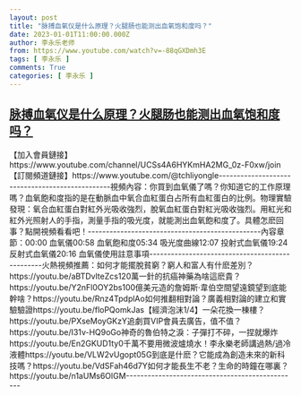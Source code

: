```yaml
---
layout: post
title: "脉搏血氧仪是什么原理？火腿肠也能测出血氧饱和度吗？"
date: 2023-01-01T11:00:00.000Z
author: 李永乐老师
from: https://www.youtube.com/watch?v=-88qGXDmh3E
tags: [ 李永乐 ]
comments: True
categories: [ 李永乐 ]
---
```

<!--1672570800000-->
[脉搏血氧仪是什么原理？火腿肠也能测出血氧饱和度吗？](https://www.youtube.com/watch?v=-88qGXDmh3E)
------

<div>
【加入會員鏈接】https://www.youtube.com/channel/UCSs4A6HYKmHA2MG_0z-F0xw/join【訂閱頻道鏈接】https://www.youtube.com/@tchliyongle------------------------------------------------視頻內容：你買到血氧儀了嗎？你知道它的工作原理嗎？血氧飽和度指的是在動脈血中氧合血紅蛋白占所有血紅蛋白的比例。物理實驗發現：氧合血紅蛋白對紅外光吸收強烈，脫氧血紅蛋白對紅光吸收強烈。用紅光和紅外光照射人的手指，測量手指的吸光度，就能測出血氧飽和度了。具體怎麽回事？點開視頻看看吧！------------------------------------------------內容章節：00:00 血氧儀00:58 血氧飽和度05:34 吸光度曲線12:07 投射式血氧儀19:24 反射式血氧儀20:16 血氧儀使用註意事項------------------------------------------------火熱視頻推薦：如何才能擺脫貧窮？窮人和富人有什麽差別？https://youtu.be/aBTDvlteZcs120萬一針的抗癌神藥為啥這麽貴？https://youtu.be/Y2nFl0OY2bs100億美元造的詹姆斯·韋伯空間望遠鏡望到底能幹啥？https://youtu.be/Rnz4TpdplAo如何推翻相對論？廣義相對論的建立和實驗驗證https://youtu.be/floPQomkJas【經濟泡沫1/4】一朵花換一棟樓？https://youtu.be/PXseMoyGKzY追劇買VIP會員去廣告，值不值？https://youtu.be/I31v-HQ9oGo神奇的魯伯特之淚：子彈打不碎，一捏就爆炸https://youtu.be/En2GKUD1ty0千萬不要用微波爐燒水！李永樂老師講過熱/過冷液體https://youtu.be/VLW2vUgopt05G到底是什麽？它能成為創造未來的新科技嗎？https://youtu.be/VdSFah46d7Y如何才能長生不老？生命的時鐘在哪裏？https://youtu.be/n1aUMs6OlGM------------------------------------------------
</div>
